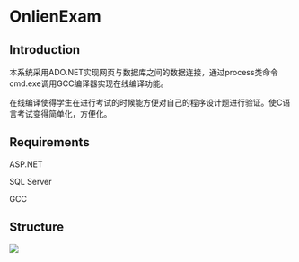 # OnlienExam  
## Introduction  
本系统采用ADO.NET实现网页与数据库之间的数据连接，通过process类命令cmd.exe调用GCC编译器实现在线编译功能。  

在线编译使得学生在进行考试的时候能方便对自己的程序设计题进行验证。使C语言考试变得简单化，方便化。  
## Requirements  
ASP.NET  

SQL Server  

GCC  
## Structure  
![](http://49.232.214.211/lclclc.png)
